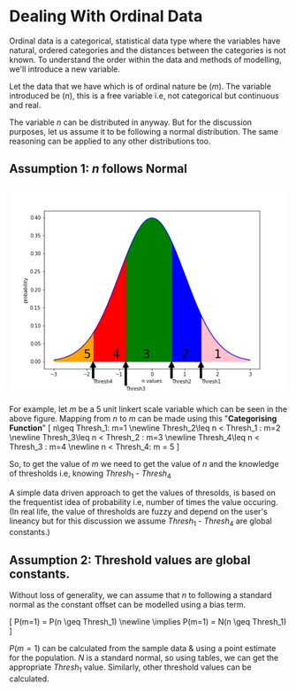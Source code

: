# Dealing With Ordinal Data
Ordinal data is a categorical, statistical data type where the variables have natural, ordered categories and the distances between the categories is not known. To understand the order within the data and methods of modelling, we'll introduce a new variable.

Let the data that we have which is of ordinal nature be ($m$). The variable introduced be ($n$), this is a free variable i.e, not categorical but continuous and real.

The variable $n$ can be distributed in anyway. But for the discussion purposes, let us assume it to be following a normal distribution. The same reasoning can be applied to any other distributions too.

## Assumption 1: $n$ follows Normal

![](/images/2020-02-11/normal_img.png "Probability Distribution showing categories")

For example, let $m$ be a 5 unit linkert scale variable which can be seen in the above figure. Mapping from $n$ to $m$ can be made using this "**Categorising Function**"
\[
n\geq Thresh_1: m=1 \newline
Thresh_2\leq n < Thresh_1 : m=2 \newline
Thresh_3\leq n < Thresh_2 : m=3 \newline
Thresh_4\leq n < Thresh_3 : m=4 \newline
n < Thresh_4: m = 5
\]

So, to get the value of $m$ we need to get the value of $n$ and the knowledge of thresholds i.e, knowing $Thresh_1$ - $Thresh_4$

A simple data driven approach to get the values of thresolds, is based on the frequentist idea of probability i.e, number of times the value occuring. (In real life, the value of thresholds are fuzzy and depend on the user's lineancy but for this discussion we assume $Thresh_1$ - $Thresh_4$ are global constants.)

## Assumption 2: Threshold values are global constants. 

Without loss of generality, we can assume that $n$ to following a standard normal as the constant offset can be modelled using a bias term.

\[
P(m=1) = P(n \geq Thresh_1) \newline
\implies P(m=1) = N(n \geq Thresh_1)
\]

$P(m=1)$ can be calculated from the sample data & using a point estimate for the population. $N$ is a standard normal, so using tables, we can get the appropriate $Thresh_1$ value. Similarly, other threshold values can be calculated.
